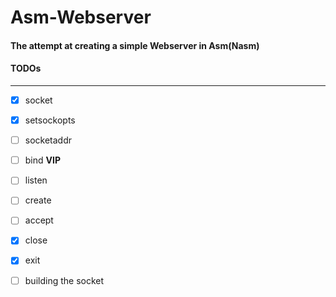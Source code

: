 # Asm-Webserver 
#### The attempt at creating a simple Webserver in Asm(Nasm) 

#### TODOs    
***
- [x] socket 
- [x] setsockopts
- [ ] socketaddr 
- [ ] bind **VIP**
- [ ] listen 
- [ ] create 
- [ ] accept  
- [x] close  
- [x] exit 
- [ ] building the socket


